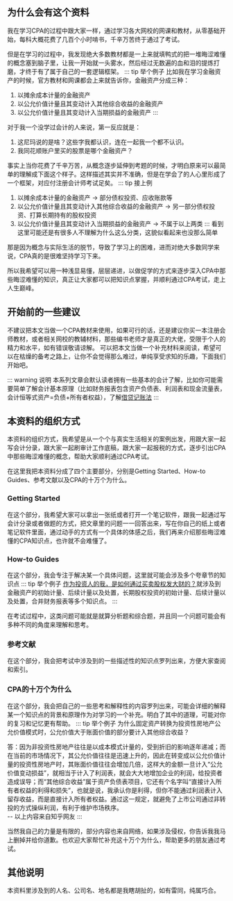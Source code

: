 ## 为什么会有这个资料
我在学习CPA的过程中跟大家一样，通过学习各大网校的网课和教材，从零基础开始，每科大概花费了几百个小时啃书，千辛万苦终于通过了考试。

但是在学习的过程中，我发现绝大多数教材都是一上来就填鸭式的把一堆晦涩难懂的概念塞到脑子里，让我一开始就一头雾水，然后经过无数遍的血和泪的提炼打磨，才终于有了属于自己的一套逻辑框架。
::: tip 举个例子
比如我在学习金融资产的时候，官方教材和网课都会上来就告诉你，金融资产分成三种：
1. 以摊余成本计量的金融资产
2. 以公允价值计量且其变动计入其他综合收益的金融资产
3. 以公允价值计量且其变动计入当期损益的金融资产
:::
   
对于我一个没学过会计的人来说，第一反应就是：

1. 这尼玛说的是啥？这些字我都认识，连在一起我一个都不认识。
2. 我同花顺账户里买的股票是哪个金融资产？

事实上当你花费了千辛万苦，从概念逐步延伸到考题的时候，才明白原来可以最简单的理解成下面这个样子。这样描述其实并不准确，但是在学会了的人心里形成了一个框架，对应付注册会计师考试足矣。
::: tip 接上例
1. 以摊余成本计量的金融资产 -> 部分债权投资、应收账款等
2. 以公允价值计量且其变动计入其他综合收益的金融资产 -> 另一部分债权投资、打算长期持有的股权投资
3. 以公允价值计量且其变动计入当期损益的金融资产 -> 不属于以上两类
:::
看到这里可能还是有很多人不理解为什么这么分类，这貌似看起来也没那么简单
   
那是因为概念与实际生活的脱节，导致了学习上的困难，进而对绝大多数同学来说，CPA真的是很难坚持学习下来。

所以我希望可以用一种浅显易懂，层层递进，以做促学的方式来逐步深入CPA中那些晦涩难懂的知识，真正让大家都可以把知识点掌握，并顺利通过CPA考试，走上人生巅峰。
## 开始前的一些建议
不建议把本文当做一个CPA教材来使用，如果可行的话，还是建议你买一本注册会师教材，或者相关网校的教辅材料，那些编书老师才是真正的大佬，受限于个人的精力和水平，如有错误敬请谅解。
可以把本文当做一个补充材料来阅读，希望可以在枯燥的备考之路上，让你不会觉得那么难过，单纯享受求知的乐趣，下面我们开始吧。

::: warning 说明
本系列文章会默认读者拥有一些基本的会计了解，比如你可能需要简单了解会计基本原理（比如财务报表包含资产负债表、利润表和现金流量表，会计恒等式资产=负债+所有者权益），了解[借贷记账法](https://baike.baidu.com/item/%E5%80%9F%E8%B4%B7%E8%AE%B0%E8%B4%A6%E6%B3%95)
:::

## 本资料的组织方式
本资料的组织方式，我希望是从一个个与真实生活相关的案例出发，用跟大家一起写会计分录，跟大家一起刷审计工作底稿，跟大家一起报税的方式，逐步引出CPA中那些晦涩难懂的概念，帮助大家顺利通过CPA考试。

在这里我把本资料分成了四个主要部分，分别是Getting Started、How-to Guides、参考文献以及CPA的十万个为什么。
### Getting Started
在这个部分，我希望大家可以拿出一张纸或者打开一个笔记软件，跟我一起通过写会计分录或者做题的方式，把文章里的问题一一回答出来，写在你自己的纸上或者笔记软件里面，通过动手的方式有一个具体的体感之后，我们再来介绍那些晦涩难懂的CPA知识点，也许就不会难懂了。
### How-to Guides
在这个部分，我会专注于解决某一个具体问题，这里就可能会涉及多个夸章节的知识点
::: tip 举个例子
[作为投资人的我，是如何通过买卖股权发大财的？](https://www.yuque.com/fangzanedward/rbeh8w/ui9tygqn8zfw546z)就涉及到金融资产的初始计量、后续计量以及处置，长期股权投资的初始计量、后续计量以及处置，合并财务报表等多个知识点。
:::

在考试过程中，这类问题可能就是就算分析题和综合题，并且同一个问题可能会有多种不同的角度来理解和思考。
### 参考文献
在这个部分，我会把考试中涉及到的一些描述性的知识点罗列出来，方便大家查阅和索引。
### CPA的十万个为什么
在这个部分，我会把自己的一些思考和解释性的内容罗列出来，可能会详细的解释某一个知识点的背景和原理作为对学习的一个补充。明白了其中的道理，可能对你的复习和记忆更有帮助。
::: tip 举个例子
为什么固定资产转换为投资性房地产公允价值模式时，公允价值大于账面价值的部分要计入其他综合收益？

答：因为非投资性房地产往往是以成本模式计量的，受到折旧的影响逐年递减；而在当前的市场情况下，其公允价值往往是迅速上升的，因此在转变成以公允价值计量的投资性房地产时，其账面价值往往会增加几倍，这样大的金额一旦计入“公允价值变动损益”，就相当于计入了利润表，就会大大地增加企业的利润，给投资者造成误导；而“其他综合收益”属于资产负债表项目，它还有个名字叫“直接计入所有者权益的利得和损失”，也就是说，我承认你是利得，但你不能通过利润表计入留存收益，而是直接计入所有者权益。通过这一规定，就避免了上市公司通过非转投的方式操纵利润，有利于维护市场秩序。  
-- 以上内容来自知乎网友
:::

当然我自己的力量是有限的，部分内容也来自网络，如果涉及侵权，你告诉我我马上删掉并给你道歉。也欢迎大家帮忙补充这十万个为什么，帮助更多的朋友通过考试。
## 其他说明
本资料里涉及到的人名、公司名、地名都是我瞎胡扯的，如有雷同，纯属巧合。
